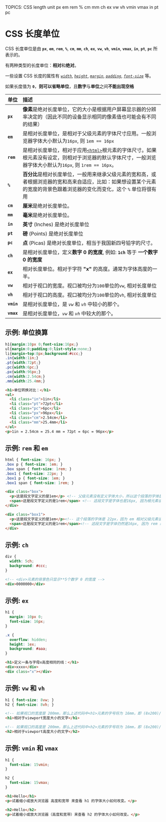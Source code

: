 TOPICS: CSS length unit
        px
        em
        rem
        %
        cm
        mm
        ch
        ex
        vw
        vh
        vmin
        vmax
        in
        pt
        pc

# CSS 长度单位

CSS 长度单位是由 **`px`**, **`em`**, **`rem`**, **`%`**, **`cm`**, **`mm`**, **`ch`**, **`ex`**, **`vw`**,
**`vh`**, **`vmin`**, **`vmax`**, **`in`**, **`pt`**, **`pc`** 所表示的。

有两种类型的长度单位：**相对**和**绝对**。

一些设置 CSS 长度的属性有 [*`width`*](/zh-hans/webfrontend/width_property), [*`height`*](/zh-hans/webfrontend/height_property),
[*`margin`*](/zh-hans/webfrontend/margin_property),
[*`padding`*](/zh-hans/webfrontend/padding_property),
[*`font-size`*](/zh-hans/webfrontend/font-size_property) 等。

如果长度值为 **`0`**，**则可以省略单位**，且**数字**与**单位**之间**不能出现空格**

| 单位 | 描述 |
| :--- | :--- |
| **`px`** | **像素**是绝对长度单位，它的大小是根据用户屏幕显示器的分辨率决定的（因此不同的设备显示相同的像素值也可能会有不同的结果）|
| **`em`** | 是相对长度单位，是相对于父级元素的字体尺寸应用。一般浏览器字体大小默认为`16px`, 则 `1em == 16px` |
| **`rem`** | 是相对长度单位，相对于应用[`<html>`](/zh-hans/webfrontend/<html>)根元素的字体尺寸。如果根元素没有设定，则相对于浏览器的默认字体尺寸，一般浏览器字体大小默认为`16px`, 则 `1rem == 16px`。|
| **`%`** | **百分比**是相对长度单位，一般用来继承父级元素的宽和高，或者根据浏览器的宽和高来自适应，比如：如果想设置某个元素的宽度的背景色跟着浏览器的变化而变化，这个 `%` 单位将很有用 |
| **`cm`** | **厘米**是绝对长度单位。|
| **`mm`** | **毫米**是绝对长度单位。|
| **`in`** | **英寸** (Inches) 是绝对长度单位 |
| **`pt`** | **磅** (Points) 是绝对长度单位 |
| **`pc`** | **点** (Picas) 是绝对长度单位，相当于我国新四号铅字的尺寸。|
| **`ch`** | 是相对长度单位，定义**数字 0 的宽度**, 例如: **`1ch`** 等于 **一个数字 0 的宽度** |
| **`ex`** | 相对长度单位。相对于字符 **"x"** 的高度。通常为字体高度的一半。|
| **`vw`** | 相对于视口的宽度。视口被均分为`100`单位的`vw`, 相对长度单位 |
| **`vh`** | 相对于视口的高度。视口被均分为`100`单位的`vh`, 相对长度单位 |
| **`vmin`** | 是相对长度单位，是 *`vw`* 和 *`vh`* 中较小的那个。|
| **`vmax`** | 是相对长度单位，*`vw`* 和 *`vh`* 中较大的那个。|

## 示例: 单位换算

```css
h1{margin:10px 0;font-size:16px;}
ul{margin:0;padding:0;list-style:none;}
li{margin-top:8px;background:#ccc;}
.in{width:1in;}
.pt{width:72pt;}
.pc{width:6pc;}
.px{width:96px;}
.cm{width:2.54cm;}
.mm{width:25.4mm;}
```

```html
<h1>单位转换对比：</h1>
<ul>
  <li class="in">1in</li>
  <li class="pt">72pt</li>
  <li class="pc">6pc</li>
  <li class="px">96px</li>
  <li class="cm">2.54cm</li>
  <li class="mm">25.4mm</li>
</ul>
<p>1in = 2.54cm = 25.4 mm = 72pt = 6pc = 96px</p>
```

## 示例: `rem` 和 `em`

```css
html { font-size: 16px; }
.box p { font-size: 1em; }
.box span { font-size: 1rem; }
.box1 { font-size: 22px; }
.box1 p { font-size: 1em; }
.box1 span { font-size: 1rem; }
```

```html
<div class="box">
  <p>这是段文字定义的是1em</p> <!-- 父级元素没有定义字体大小，所以这个段落的字体是 16px，因为它顺势继承了父级的父级设置的字体小大 -->
  <span>这是段文字定义的是1rem</span> <!-- 这段文字是字体也是16px, 因为根元素设置了16px -->
</div>

<div class="box1">
  <p>这是段文字定义的是1em</p><!-- 这个段落的字体是 22px，因为 em 相对父级元素设置的字体小大而设定的 -->
  <span>这是段文字定义的是1rem</span><!-- 这段文字是字体仍然是16px, 因为 rem 永远只相对于根元素设定 -->
</div>
```

## 示例: `ch`

```css
div {
  width: 5ch;
  background: #ccc;
}
```

```html
<!-- <div>元素的背景色只显示**5个数字 0 的宽度 -->
<div>0000000</div>
```

## 示例: `ex`

```css
h1 {
  margin: 10px 0;
  font-size: 16px;
}

.x {
  overflow: hidden;
  height: 1ex;
  background: #aaa;
}
```

```html
<h1>定义一条与字母x高度相同的线：</h1>
<div>xxxx</div>
<div class="x"></div>
```

## 示例: `vw` 和 `vh`

```css
h1 { font-size: 8vw; }
h2 { font-size: 8vh; }
```

```html
<!-- 如果视口的宽度是 200mm，那么上述代码中<h1>元素的字号将为 16mm，即 (8x200)/10 -->
<h1>相对于viewport宽度大小的文字</h1>

<!-- 如果视口的高度是 200mm，那么上述代码中<h2>元素的字号将为 16mm，即 (8x200)/10 -->
<h2>相对于viewport高度大小的文字</h2>
```

## 示例: `vmin` 和 `vmax`

```css
h1 {
  font-size: 15vmin;
}

h2 {
  font-size: 15vmax;
}
```

```html
<h1>Hello</h1>
<p>试着缩小或放大浏览器 高度和宽带 来查看 h1 的字体大小如何改变。</p>

<h2>Hello</h2>
<p>试着缩小或放大浏览器（高度和宽带）来查看 h2 的字体大小如何改变。</p>
```
